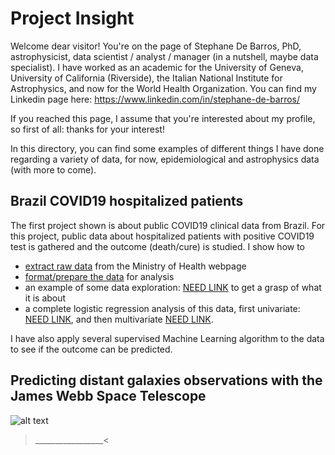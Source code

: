 # Project Insight

Welcome dear visitor!
You're on the page of Stephane De Barros, PhD, astrophysicist, data scientist / analyst / manager (in a nutshell, maybe data specialist).
I have worked as an academic for the University of Geneva, University of California (Riverside), the Italian National Institute for Astrophysics, and now for the World Health Organization.
You can find my Linkedin page here: https://www.linkedin.com/in/stephane-de-barros/

If you reached this page, I assume that you're interested about my profile, so first of all: thanks for your interest!

In this directory, you can find some examples of different things I have done regarding a variety of data, for now, epidemiological and astrophysics data (with more to come).

## Brazil COVID19 hospitalized patients
The first project shown is about public COVID19 clinical data from Brazil. For this project, public data about hospitalized patients with positive COVID19 test is gathered and the outcome (death/cure) is studied.
I show how to 
- [extract raw data](https://github.com/stefdebarros/ProjectInsight/blob/master/extract_raw_data.ipynb) from the Ministry of Health webpage
- [format/prepare the data](https://github.com/stefdebarros/ProjectInsight/blob/master/extract_format_data.ipynb) for analysis
- an example of some data exploration: [NEED LINK](https://www.lemonde.fr/) to get a grasp of what it is about
- a complete logistic regression analysis of this data, first univariate: [NEED LINK](https://www.lemonde.fr/), and then multivariate [NEED LINK](https://www.lemonde.fr/).

I have also apply several supervised Machine Learning algorithm to the data to see if the outcome can be predicted.

## Predicting distant galaxies observations with the James Webb Space Telescope

![alt text](https://github.com/[username]/[reponame]/blob/[branch]/image.jpg?raw=true)
>_________________<
